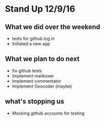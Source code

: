 # Stand Up 12/9/16

## What we did over the weekend

- tests for github log in
- Initiated a new app

## What we plan to do next

- fix github tests
- Implement mailboxer
- Implement commentator
- Implement Geocoder (maybe)

## what's stopping us

- Mocking github accounts for testing

